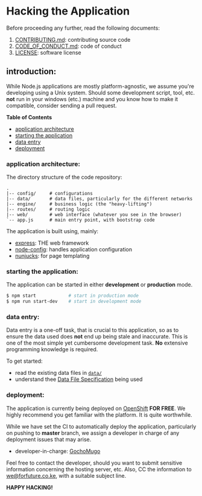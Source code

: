 # Hacking the Application

Before proceeding any further, read the following documents:

1. [CONTRIBUTING.md][contrib]: contributing source code
1. [CODE\_OF\_CONDUCT.md][coc]: code of conduct
1. [LICENSE][license]: software license

[contrib]:https://github.com/forfuturellc/mmtc-ke/blob/master/CONTRIBUTING.md
[coc]:https://github.com/forfuturellc/mmtc-ke/blob/master/CODE_OF_CONDUCT.md
[license]:https://github.com/forfuturellc/mmtc-ke/blob/master/LICENSE


## introduction:

While Node.js applications are mostly platform-agnostic, we assume you're
developing using a Unix system. Should some development script, tool, etc.
**not** run in your windows (etc.) machine and you know how to make it
compatible, consider sending a pull request.

**Table of Contents**

* [application architecture](#arch)
* [starting the application](#start)
* [data entry](#data-entry)
* [deployment](#deploy)


<a name="arch"></a>
### application architecture:

The directory structure of the code repository:

```
.
|-- config/     # configurations
|-- data/       # data files, particularly for the different networks
|-- engine/     # business logic (the "heavy-lifting")
|-- routes/     # routing logic
|-- web/        # web interface (whatever you see in the browser)
`-- app.js      # main entry point, with bootstrap code
```

The application is built using, mainly:

* [express][express]: THE web framework
* [node-config][node-config]: handles application configuration
* [nunjucks][nunjucks]: for page templating

[express]:http://expressjs.com/
[node-config]:https://github.com/lorenwest/node-config
[nunjucks]:https://mozilla.github.io/nunjucks


<a name="start"></a>
### starting the application:

The application can be started in either **development** or **production** mode.

```bash
$ npm start            # start in production mode
$ npm run start-dev    # start in development mode
```


<a name="data-entry"></a>
### data entry:

Data entry is a one-off task, that is crucial to this application, so as to
ensure the data used does **not** end up being stale and inaccurate. This
is one of the most simple yet cumbersome development task. **No**
extensive programming knowledge is required.

To get started:

* read the existing data files in [`data/`][data]
* understand thee [Data File Specification][spec] being used

[data]:https://github.com/forfuturellc/mmtc-ke/blob/master/data/
[spec]:https://github.com/forfuturellc/mmtc-ke/blob/master/data/SPEC.md


<a name="deploy"></a>
### deployment:

The application is currently being deployed on [OpenShift][openshift]
**FOR FREE**. We highly recommend you get familiar with the platform.
It is quite worthwhile.

While we have set the CI to automatically deploy the application,
particularly on pushing to **master** branch, we assign a developer
in charge of any deployment issues that may arise.

* developer-in-charge: [GochoMugo](https://github.com/GochoMugo)

Feel free to contact the developer, should you want to submit sensitive
information concerning the hosting server, etc. Also, CC the information
to we@forfuture.co.ke, with a suitable subject line.

[openshift]:http://openshift.redhat.com/


**HAPPY HACKING!**
